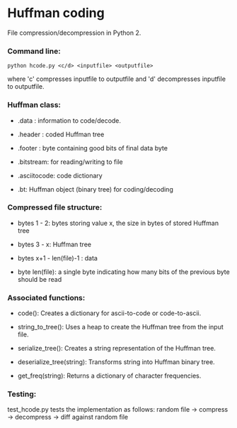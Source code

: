 # Huffman coding
File compression/decompression in Python 2.

### Command line:
```
python hcode.py <c/d> <inputfile> <outputfile>
```

where 'c' compresses inputfile to outputfile and
'd' decompresses inputfile to outputfile.

### Huffman class:

* .data : information to code/decode.

* .header : coded Huffman tree

* .footer : byte containing good bits of final data byte

* .bitstream: for reading/writing to file

* .asciitocode: code dictionary

* .bt: Huffman object (binary tree) for coding/decoding

### Compressed file structure:

*  bytes 1 - 2: bytes storing value x, the size in bytes of
  stored Huffman tree
  
*  bytes 3 - x: Huffman tree
  
*  bytes x+1 - len(file)-1 : data
  
*  byte len(file): a single byte indicating how many bits of the
   previous byte should be read

### Associated functions:
*  code(): Creates a dictionary for ascii-to-code or code-to-ascii.

*  string_to_tree():
	Uses a heap to create the Huffman tree from the input file.

*  serialize_tree(): Creates a string representation of the Huffman tree.

*  deserialize_tree(string): Transforms string into Huffman binary tree.

*  get_freq(string): Returns a dictionary of character frequencies.

### Testing:

  test_hcode.py tests the implementation as follows: random file -> compress -> decompress -> diff against random file
  
